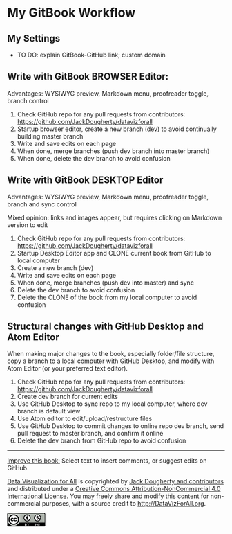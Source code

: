 # My GitBook Workflow

## My Settings
- TO DO: explain GitBook-GitHub link; custom domain

## Write with GitBook BROWSER Editor:

Advantages: WYSIWYG preview, Markdown menu, proofreader toggle, branch control

1. Check GitHub repo for any pull requests from contributors: https://github.com/JackDougherty/datavizforall
2. Startup browser editor, create a new branch (dev) to avoid continually building master branch
3. Write and save edits on each page
4. When done, merge branches (push dev branch into master branch)
5. When done, delete the dev branch to avoid confusion

## Write with GitBook DESKTOP Editor

Advantages: WYSIWYG preview, Markdown menu, proofreader toggle, branch and sync control

Mixed opinion: links and images appear, but requires clicking on Markdown version to edit

1. Check GitHub repo for any pull requests from contributors: https://github.com/JackDougherty/datavizforall
2. Startup Desktop Editor app and CLONE current book from GitHub to local computer
3. Create a new branch (dev)
4. Write and save edits on each page
5. When done, merge branches (push dev into master) and sync
6. Delete the dev branch to avoid confusion
7. Delete the CLONE of the book from my local computer to avoid confusion


## Structural changes with GitHub Desktop and Atom Editor
When making major changes to the book, especially folder/file structure, copy a branch to a local computer with GitHub Desktop, and modify with Atom Editor (or your preferred text editor).
1. Check GitHub repo for any pull requests from contributors: https://github.com/JackDougherty/datavizforall
2. Create dev branch for current edits
3. Use GitHub Desktop to sync repo to my local computer, where dev branch is default view
4. Use Atom editor to edit/upload/restructure files
5. Use GitHub Desktop to commit changes to online repo dev branch, send pull request to master branch, and confirm it online
6. Delete the dev branch from GitHub repo to avoid confusion



---




[Improve this book:](../gitbook/improve.md) Select text to insert comments, or suggest edits on GitHub.

[Data Visualization for All](http://datavizforall.org)
is copyrighted by [Jack Dougherty and contributors](../introduction/who.md)
and distributed under a [Creative Commons Attribution-NonCommercial 4.0 International License](http://creativecommons.org/licenses/by-nc/4.0). You may freely share and modify this content for non-commercial purposes, with a source credit to http://DataVizForAll.org.

![Creative Commons by-nc image](../cc-by-nc.png)
